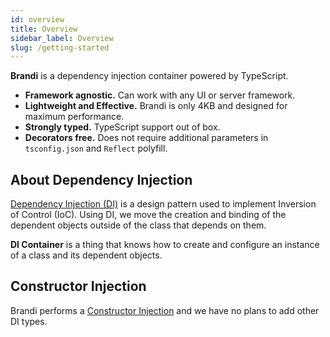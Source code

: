 ```yaml
---
id: overview
title: Overview
sidebar_label: Overview
slug: /getting-started
---
```


**Brandi** is a dependency injection container powered by TypeScript.

- **Framework agnostic.** Can work with any UI or server framework.
- **Lightweight and Effective.** Brandi is only 4KB and designed for maximum performance.
- **Strongly typed.** TypeScript support out of box.
- **Decorators free.** Does not require additional parameters in `tsconfig.json` and `Reflect` polyfill.

## About Dependency Injection

[Dependency Injection (DI)](https://en.wikipedia.org/wiki/Dependency_injection) is a design pattern used to implement Inversion of Control (IoC).
Using DI, we move the creation and binding of the dependent objects outside of the class that depends on them.

**DI Container** is a thing that knows how to create and configure an instance of a class and its dependent objects.

## Constructor Injection

Brandi performs a [Constructor Injection](https://en.wikipedia.org/wiki/Dependency_injection#Constructor_injection) and we have no plans to add other DI types.
